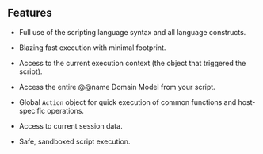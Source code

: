 ## Features

- Full use of the scripting language syntax and all language constructs.

- Blazing fast execution with minimal footprint.

- Access to the current execution context (the object that triggered the script).

- Access the entire @@name Domain Model from your script.

- Global `Action` object for quick execution of common functions and host-specific operations.

- Access to current session data.

- Safe, sandboxed script execution.